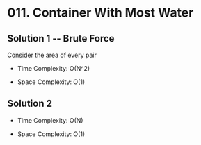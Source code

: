 # 011. Container With Most Water

## Solution 1 -- Brute Force

Consider the area of every pair

* Time Complexity: O(N^2)

* Space Complexity: O(1)

## Solution 2

* Time Complexity: O(N)

* Space Complexity: O(1)
